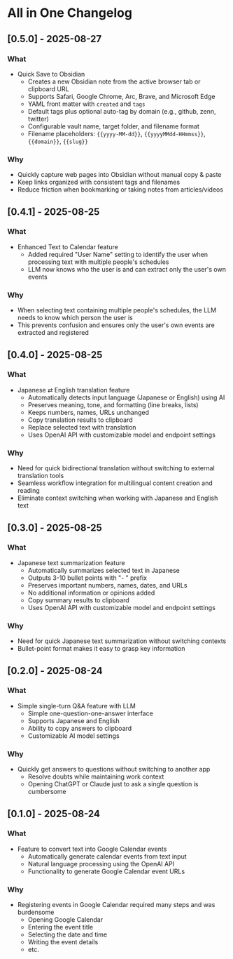 # All in One Changelog

## [0.5.0] - 2025-08-27

### What

- Quick Save to Obsidian
  - Creates a new Obsidian note from the active browser tab or clipboard URL
  - Supports Safari, Google Chrome, Arc, Brave, and Microsoft Edge
  - YAML front matter with `created` and `tags`
  - Default tags plus optional auto-tag by domain (e.g., github, zenn, twitter)
  - Configurable vault name, target folder, and filename format
  - Filename placeholders: `{{yyyy-MM-dd}}`, `{{yyyyMMdd-HHmmss}}`, `{{domain}}`, `{{slug}}`

### Why

- Quickly capture web pages into Obsidian without manual copy & paste
- Keep links organized with consistent tags and filenames
- Reduce friction when bookmarking or taking notes from articles/videos

## [0.4.1] - 2025-08-25

### What

- Enhanced Text to Calendar feature
  - Added required "User Name" setting to identify the user when processing text with multiple people's schedules
  - LLM now knows who the user is and can extract only the user's own events

### Why

- When selecting text containing multiple people's schedules, the LLM needs to know which person the user is
- This prevents confusion and ensures only the user's own events are extracted and registered

## [0.4.0] - 2025-08-25

### What

- Japanese ⇄ English translation feature
  - Automatically detects input language (Japanese or English) using AI
  - Preserves meaning, tone, and formatting (line breaks, lists)
  - Keeps numbers, names, URLs unchanged
  - Copy translation results to clipboard
  - Replace selected text with translation
  - Uses OpenAI API with customizable model and endpoint settings

### Why

- Need for quick bidirectional translation without switching to external translation tools
- Seamless workflow integration for multilingual content creation and reading
- Eliminate context switching when working with Japanese and English text

## [0.3.0] - 2025-08-25

### What

- Japanese text summarization feature
  - Automatically summarizes selected text in Japanese
  - Outputs 3-10 bullet points with "- " prefix
  - Preserves important numbers, names, dates, and URLs
  - No additional information or opinions added
  - Copy summary results to clipboard
  - Uses OpenAI API with customizable model and endpoint settings

### Why

- Need for quick Japanese text summarization without switching contexts
- Bullet-point format makes it easy to grasp key information

## [0.2.0] - 2025-08-24

### What

- Simple single-turn Q&A feature with LLM
  - Simple one-question-one-answer interface
  - Supports Japanese and English
  - Ability to copy answers to clipboard
  - Customizable AI model settings

### Why

- Quickly get answers to questions without switching to another app
  - Resolve doubts while maintaining work context
  - Opening ChatGPT or Claude just to ask a single question is cumbersome

## [0.1.0] - 2025-08-24

### What

- Feature to convert text into Google Calendar events
  - Automatically generate calendar events from text input
  - Natural language processing using the OpenAI API
  - Functionality to generate Google Calendar event URLs

### Why

- Registering events in Google Calendar required many steps and was burdensome
  - Opening Google Calendar
  - Entering the event title
  - Selecting the date and time
  - Writing the event details
  - etc.

